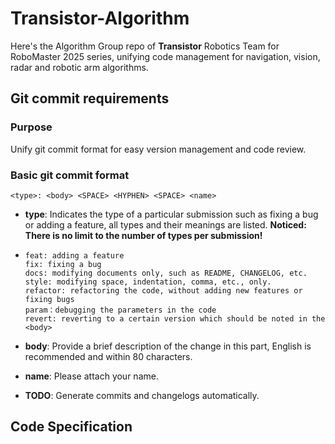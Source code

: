 # Transistor-Algorithm

Here's the Algorithm Group repo of **Transistor** Robotics Team for RoboMaster 2025 series, unifying code management for navigation, vision, radar and robotic arm algorithms.

## Git commit requirements

### Purpose

Unify git commit format for easy version management and code review.

###  Basic git commit format

```
<type>: <body> <SPACE> <HYPHEN> <SPACE> <name>
```

- **type**: Indicates the type of a particular submission such as fixing a bug or adding a feature, all types and their meanings are listed. **Noticed: There is no limit to the number of types per submission!**

- ```
  feat: adding a feature
  fix: fixing a bug
  docs: modifying documents only, such as README, CHANGELOG, etc.
  style: modifying space, indentation, comma, etc., only.
  refactor: refactoring the code, without adding new features or fixing bugs
  param：debugging the parameters in the code
  revert: reverting to a certain version which should be noted in the <body>
  ```

- **body**: Provide a brief description of the change in this part, English is recommended and within 80 characters.

- **name**: Please attach your name.

- **TODO**: Generate commits and changelogs automatically.

  

## Code Specification

